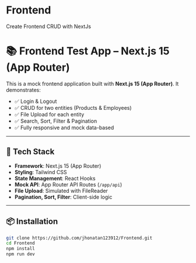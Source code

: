 # Frontend
Create Frontend CRUD with NextJs

# 📚 Frontend Test App – Next.js 15 (App Router)

This is a mock frontend application built with **Next.js 15 (App Router)**. It demonstrates:

- ✅ Login & Logout
- ✅ CRUD for two entities (Products & Employees)
- ✅ File Upload for each entity
- ✅ Search, Sort, Filter & Pagination
- ✅ Fully responsive and mock data-based

---

## 🧰 Tech Stack

- **Framework**: Next.js 15 (App Router)
- **Styling**: Tailwind CSS
- **State Management**: React Hooks
- **Mock API**: App Router API Routes (`/app/api`)
- **File Upload**: Simulated with FileReader
- **Pagination, Sort, Filter**: Client-side logic

---

## 📦 Installation

```bash
git clone https://github.com/jhonatan123912/Frontend.git
cd Frontend
npm install
npm run dev
